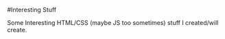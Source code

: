 #Interesting Stuff

Some Interesting HTML/CSS (maybe JS too sometimes) stuff I created/will create.
